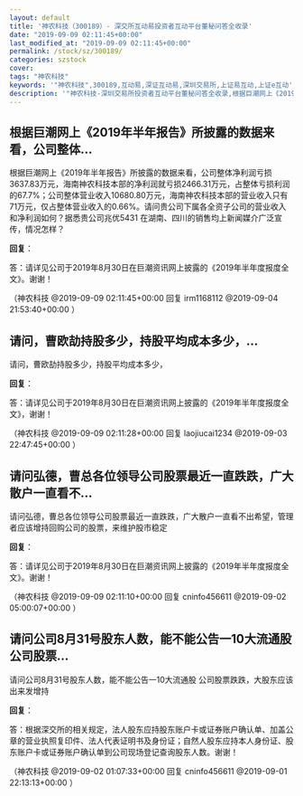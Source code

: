 ```yaml
---
layout: default
title: '神农科技（300189）- 深交所互动易投资者互动平台董秘问答全收录'
date: "2019-09-09 02:11:45+00:00"
last_modified_at: "2019-09-09 02:11:45+00:00"
permalink: /stock/sz/300189/
categories: szstock
cover: 
tags: "神农科技"
keywords: '"神农科技",300189,互动易,深证互动易,深圳交易所,上证易互动,上证e互动'
description: '"神农科技-深圳交易所投资者互动平台董秘问答全收录,根据巨潮网上《2019年半年报告》所披露的数据来看，公司整体净利润亏损3637.83万元，海南神农科技本部的净利润就亏损2466.31万元，占整体亏损利润的67.7%；公司整体营业收入10680.80万元，海南神农科技本部的营业收入只有71万元，仅占整体营业收入的0.66%。请问贵公司下属各全资子公司的营业收入和净利润如何？据悉贵公司兆优5431 在湖南、四川的销售均上新闻媒介广泛宣传，情况怎样？"'
---
```


## 根据巨潮网上《2019年半年报告》所披露的数据来看，公司整体...

根据巨潮网上《2019年半年报告》所披露的数据来看，公司整体净利润亏损3637.83万元，海南神农科技本部的净利润就亏损2466.31万元，占整体亏损利润的67.7%；公司整体营业收入10680.80万元，海南神农科技本部的营业收入只有71万元，仅占整体营业收入的0.66%。请问贵公司下属各全资子公司的营业收入和净利润如何？据悉贵公司兆优5431 在湖南、四川的销售均上新闻媒介广泛宣传，情况怎样？

**回复**：

答：请详见公司于2019年8月30日在巨潮资讯网上披露的《2019年半年度报度全文》。谢谢！ 

（神农科技  @2019-09-09 02:11:45+00:00 回复 irm1168112  @2019-09-04 21:53:40+00:00 ）

## 请问，曹欧劼持股多少，持股平均成本多少，...

请问，曹欧劼持股多少，持股平均成本多少，

**回复**：

答：请详见公司于2019年8月30日在巨潮资讯网上披露的《2019年半年度报度全文》，谢谢！ 

（神农科技  @2019-09-09 02:11:28+00:00 回复 laojiucai1234  @2019-09-03 22:47:45+00:00 ）

## 请问弘德，曹总各位领导公司股票最近一直跌跌，广大散户一直看不...

请问弘德，曹总各位领导公司股票最近一直跌跌，广大散户一直看不出希望，管理者应该增持回购公司的股票，来维护股市稳定

**回复**：

答：请详见公司于2019年8月30日在巨潮资讯网上披露的《2019年半年度报度全文》。谢谢！ 

（神农科技  @2019-09-09 02:11:10+00:00 回复 cninfo456611  @2019-09-02 05:00:07+00:00 ）

## 请问公司8月31号股东人数，能不能公告一10大流通股公司股票...

请问公司8月31号股东人数，能不能公告一10大流通股
公司股票跌跌，大股东应该出来发增持

**回复**：

答：根据深交所的相关规定，法人股东应持股东账户卡或证券账户确认单、加盖公章的营业执照复印件、法人代表证明书及身份证；自然人股东应持本人身份证、股东账户卡或证券账户确认单到公司现场登记查询股东人数。谢谢！ 

（神农科技  @2019-09-02 01:07:33+00:00 回复 cninfo456611  @2019-09-01 22:13:13+00:00 ）

